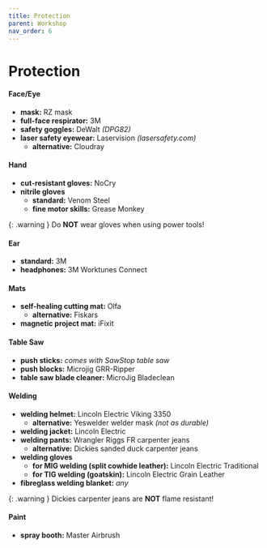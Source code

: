 ```yaml
---
title: Protection
parent: Workshop
nav_order: 6
---
```

# Protection

#### Face/Eye

- **mask:** RZ mask
- **full-face respirator:** 3M
- **safety goggles:** DeWalt *(DPG82)*
- **laser safety eyewear:** Laservision *(lasersafety.com)*
	- **alternative:** Cloudray

#### Hand

- **cut-resistant gloves:** NoCry
- **nitrile gloves** 
	- **standard:** Venom Steel
	- **fine motor skills:** Grease Monkey

{: .warning }
Do **NOT** wear gloves when using power tools!

#### Ear

- **standard:** 3M
- **headphones:** 3M Worktunes Connect

#### Mats

- **self-healing cutting mat:** Olfa
	- **alternative:** Fiskars
- **magnetic project mat:** iFixit

#### Table Saw

- **push sticks:** *comes with SawStop table saw*
- **push blocks:** Microjig GRR-Ripper
- **table saw blade cleaner:** MicroJig Bladeclean

#### Welding

- **welding helmet:** Lincoln Electric Viking 3350
	- **alternative:** Yeswelder welder mask *(not as durable)*
- **welding jacket:** Lincoln Electric
- **welding pants:** Wrangler Riggs FR carpenter jeans
	- **alternative:** Dickies sanded duck carpenter jeans
- **welding gloves**
	- **for MIG welding (split cowhide leather):** Lincoln Electric Traditional
	- **for TIG welding (goatskin):** Lincoln Electric Grain Leather
- **fibreglass welding blanket:** *any*

{: .warning }
Dickies carpenter jeans are **NOT** flame resistant!

#### Paint

- **spray booth:** Master Airbrush
